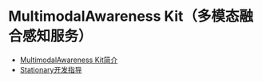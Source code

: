 # MultimodalAwareness Kit（多模态融合感知服务）

- [MultimodalAwareness Kit简介](multimodalawareness-kit-intro.md)
- [Stationary开发指导](stationary-guidelines.md)